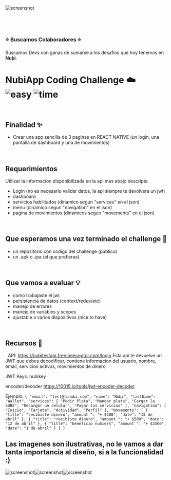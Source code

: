 ![screenshot](https://puu.sh/HyrmV/95c458d9d9.png)

#
&nbsp;
### ⭐️  Buscamos Colaboradores️ ⭐️ 
Buscamos Devs con ganas de sumarse a los desafios que hoy tenemos en **Nubi**.

# NubiApp Coding Challenge ☁️ &nbsp; ![easy](https://img.shields.io/badge/-medium-orangnge) ![time](https://img.shields.io/badge/%E2%8F%B0-60m-blue) 

&nbsp;
## Finalidad ✨
- Crear una app sencilla de 3 paginas en REACT NATIVE (un login, una pantalla de dashboard y una de movimientos)

&nbsp;
## Requerimientos

Utilizar la informacion disponibilizada en la api mas abajo descripta
- Login (no es necesario validar datos, la api siempre te devolvera un jwt)
- dashboard
- servicios habilitados (dinamico segun "services" en el json)
- menu (dinamico segun "navigation" en el json)
- pagina de movimientos (dinamicos segun "movements" en el json)


&nbsp;
## Que esperamos una vez terminado el challenge 🏁
- un repositorio con codigo del challenge (publico)
- un .apk o .ipa (el que prefieras)

&nbsp;
## Que vamos a evaluar 💡
- como trabajaste el jwt
- persistencia de datos (context/redux/etc) 
- manejo de errores
- manejo de variables y scopes
- ajustable a varios dispositivos (nice to have)
 


&nbsp;
## Recursos 🌄
&nbsp;
API: https://nubitestapi.free.beeceptor.com/login
Esta api te devuelve un JWT que debes decodificar, contiene informacion del usuario, nombre, email, servicios activos, movimientos de dinero

JWT Keys: nubikey

encoder/decoder https://10015.io/tools/jwt-encoder-decoder

Ejemplo:
`{
  "email": "test@tunubi.com",
  "name": "Nubi",
  "lastName": "Wallet",
  "services": [
    "Pedir Plata",
    "Mandar plata",
    "Cargar la SUBE",
    "Recargar un celular",
    "Pagar tus servicios"
  ],
  "navigation": [
    "Inicio",
    "Tarjeta",
    "Actividad",
    "Perfil"
  ],
  "movements": [
    {
      "title": "recibiste dinero",
      "amount ": "+ $200",
      "date": "15 de abril"
    },
    {
      "title": "recibiste dinero",
      "amount ": "+ $500",
      "date": "12 de abril"
    },
    {
      "title": "beneficio nubiers",
      "amount ": "+ $2500",
      "date": "1 de abril"
    }
  ]
}`

## Las imagenes son ilustrativas, no le vamos a dar tanta importancia al diseño, si a la funcionalidad :)
![screenshot](https://i.ibb.co/34vxf5L/screen-0.png)![screenshot](https://i.ibb.co/WWkmCWs/screen-1.png)![screenshot](https://i.ibb.co/JCRV5BL/screen-2.png)
